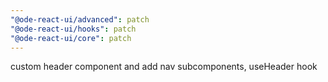 ```yaml
---
"@ode-react-ui/advanced": patch
"@ode-react-ui/hooks": patch
"@ode-react-ui/core": patch
---
```


custom header component and add nav subcomponents, useHeader hook
